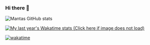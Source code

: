### Hi there 👋

![Mantas GitHub stats](https://github-readme-stats.vercel.app/api?username=mantasmikal&count_private=true&show_icons=true)

[![My last year's Wakatime stats (Click here if image does not load)](https://github-readme-stats.vercel.app/api/wakatime?username=MantasMikal&layout=compact&langs_count=15&custom_title=Last%20year%27s%20stats)](https://wakatime.com/@MantasMikal)

[![wakatime](https://wakatime.com/badge/user/62182f60-e047-4560-acb5-d848d0b06ce1.svg)](https://wakatime.com/@62182f60-e047-4560-acb5-d848d0b06ce1)
